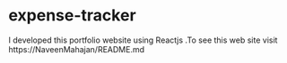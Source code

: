 # expense-tracker
I developed this portfolio website using Reactjs .To see this web site visit https://NaveenMahajan/README.md
